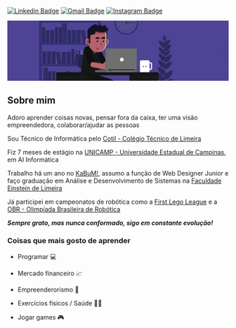 <!--
### Hi there 👋
**DuhBorba/DuhBorba** is a ✨ _special_ ✨ repository because its `README.md` (this file) appears on your GitHub profile.
-->

[![Linkedin Badge](https://img.shields.io/badge/-LinkedIn-blue?style=flat&logo=Linkedin&logoColor=white&link=https://www.linkedin.com/in/duhborba/)](https://www.linkedin.com/in/duhborba/)
[![Gmail Badge](https://img.shields.io/badge/-Gmail-c14438?style=flat&logo=Gmail&logoColor=white&link=mailto:eduardoborba3@gmail.com)](mailto:eduardoborba3@gmail.com)
[![Instagram Badge](https://img.shields.io/badge/-Instagram-b73a81?style=flat&logo=Instagram&logoColor=white&link=https://www.instagram.com/duhborba/)](https://www.instagram.com/duhborba/)

<p align="center"><img src="https://github.com/DuhBorba/DuhBorba/blob/master/programming.gif"></p>

## Sobre mim

Adoro aprender coisas novas, pensar fora da caixa, ter uma visão empreendedora, colaborar/ajudar as pessoas

Sou Técnico de Informática pelo [Cotil - Colégio Técnico de Limeira](https://www.cotil.unicamp.br/)

Fiz 7 meses de estágio na [UNICAMP - Universidade Estadual de Campinas](https://www.unicamp.br/), em AI Informática

Trabalho há um ano no [KaBuM!](https://www.kabum.com.br/), assumo a função de Web Designer Junior e faço graduação em Análise e Desenvolvimento de Sistemas na [Faculdade Einstein de Limeira](http://www.einsteinlimeira.com.br/)

Já participei em campeonatos de robótica como a [First Lego League](https://www.firstlegoleague.org/) e a [OBR - Olimpíada Brasileira de Robótica](http://www.obr.org.br/)

***Sempre grato, mas nunca conformado, sigo em constante evolução!***

### Coisas que mais gosto de aprender

* Programar :computer:

* Mercado financeiro :chart_with_upwards_trend:

* Empreenderorismo :handshake:

* Exercícios físicos / Saúde :weight_lifting_man:

* Jogar games :video_game:
